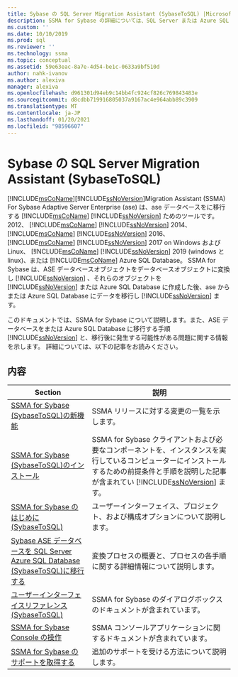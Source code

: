 ```yaml
---
title: Sybase の SQL Server Migration Assistant (SybaseToSQL) |Microsoft Docs
description: SSMA for Sybase の詳細については、SQL Server または Azure SQL Database に ASE データベースを移行するための詳細な手順に従ってください。
ms.custom: ''
ms.date: 10/10/2019
ms.prod: sql
ms.reviewer: ''
ms.technology: ssma
ms.topic: conceptual
ms.assetid: 59e63eac-8a7e-4d54-be1c-0633a9bf510d
author: nahk-ivanov
ms.author: alexiva
manager: alexiva
ms.openlocfilehash: d961301d94eb9c14bb4fc924cf826c769843483e
ms.sourcegitcommit: d8cdbb719916805037a9167ac4e964abb89c3909
ms.translationtype: MT
ms.contentlocale: ja-JP
ms.lasthandoff: 01/20/2021
ms.locfileid: "98596607"
---
```

# <a name="sql-server-migration-assistant-for-sybase-sybasetosql"></a>Sybase の SQL Server Migration Assistant (SybaseToSQL)

[!INCLUDE[msCoName](../../includes/msconame_md.md)][!INCLUDE[ssNoVersion](../../includes/ssnoversion-md.md)]Migration Assistant (SSMA) For Sybase Adaptive Server Enterprise (ase) は、ase データベースをに移行する [!INCLUDE[msCoName](../../includes/msconame_md.md)] [!INCLUDE[ssNoVersion](../../includes/ssnoversion-md.md)] ためのツールです。2012、 [!INCLUDE[msCoName](../../includes/msconame_md.md)] [!INCLUDE[ssNoVersion](../../includes/ssnoversion-md.md)] 2014、 [!INCLUDE[msCoName](../../includes/msconame_md.md)] [!INCLUDE[ssNoVersion](../../includes/ssnoversion-md.md)] 2016、 [!INCLUDE[msCoName](../../includes/msconame_md.md)] [!INCLUDE[ssNoVersion](../../includes/ssnoversion-md.md)] 2017 on Windows および Linux、 [!INCLUDE[msCoName](../../includes/msconame_md.md)] [!INCLUDE[ssNoVersion](../../includes/ssnoversion-md.md)] 2019 (windows と linux)、または [!INCLUDE[msCoName](../../includes/msconame_md.md)] Azure SQL Database。 SSMA for Sybase は、ASE データベースオブジェクトをデータベースオブジェクトに変換し [!INCLUDE[ssNoVersion](../../includes/ssnoversion-md.md)] 、それらのオブジェクトを [!INCLUDE[ssNoVersion](../../includes/ssnoversion-md.md)] または Azure SQL Database に作成した後、ase からまたは Azure SQL Database にデータを移行し [!INCLUDE[ssNoVersion](../../includes/ssnoversion-md.md)] ます。
  
このドキュメントでは、SSMA for Sybase について説明します。また、ASE データベースをまたは Azure SQL Database に移行する手順 [!INCLUDE[ssNoVersion](../../includes/ssnoversion-md.md)] と、移行後に発生する可能性がある問題に関する情報を示します。 詳細については、以下の記事をお読みください。  
  
## <a name="contents"></a>内容  
  
|Section|説明|
|-----------|---------------|
|[SSMA for Sybase &#40;SybaseToSQL&#41;の新機能 ](../../ssma/sybase/what-s-new-in-ssma-for-sybase-sybasetosql.md)|SSMA リリースに対する変更の一覧を示します。|  
|[SSMA for Sybase &#40;SybaseToSQL&#41;のインストール ](../../ssma/sybase/installing-ssma-for-sybase-sybasetosql.md)|SSMA for Sybase クライアントおよび必要なコンポーネントを、インスタンスを実行しているコンピューターにインストールするための前提条件と手順を説明した記事が含まれてい [!INCLUDE[ssNoVersion](../../includes/ssnoversion-md.md)] ます。|  
|[SSMA for Sybase のはじめに &#40;SybaseToSQL&#41;](../../ssma/sybase/getting-started-with-ssma-for-sybase-sybasetosql.md)|ユーザーインターフェイス、プロジェクト、および構成オプションについて説明します。|  
|[Sybase ASE データベースを SQL Server Azure SQL Database &#40;SybaseToSQL&#41;に移行する ](../../ssma/sybase/migrating-sybase-ase-databases-to-sql-server-azure-sql-db-sybasetosql.md)|変換プロセスの概要と、プロセスの各手順に関する詳細情報について説明します。|  
|[ユーザーインターフェイスリファレンス &#40;SybaseToSQL&#41;](../../ssma/sybase/user-interface-reference-sybasetosql.md)|SSMA for Sybase のダイアログボックスのドキュメントが含まれています。|  
|[SSMA for Sybase Console の操作](working-with-ssma-for-sybase-console-sybasetosql.md)|SSMA コンソールアプリケーションに関するドキュメントが含まれています。|  
|[SSMA for Sybase のサポートを取得する](../sql-server-migration-assistant.md)|追加のサポートを受ける方法について説明します。|